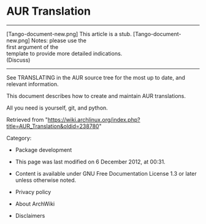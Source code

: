 AUR Translation
===============

  ------------------------ ------------------------ ------------------------
  [Tango-document-new.png] This article is a stub.  [Tango-document-new.png]
                           Notes: please use the    
                           first argument of the    
                           template to provide more 
                           detailed indications.    
                           (Discuss)                
  ------------------------ ------------------------ ------------------------

See TRANSLATING in the AUR source tree for the most up to date, and
relevant information.

This document describes how to create and maintain AUR translations.

All you need is yourself, git, and python.

Retrieved from
"https://wiki.archlinux.org/index.php?title=AUR_Translation&oldid=238780"

Category:

-   Package development

-   This page was last modified on 6 December 2012, at 00:31.
-   Content is available under GNU Free Documentation License 1.3 or
    later unless otherwise noted.
-   Privacy policy
-   About ArchWiki
-   Disclaimers
